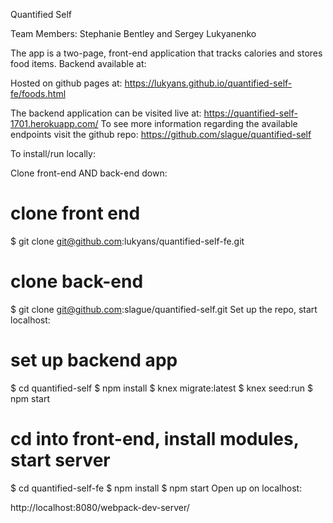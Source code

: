 Quantified Self

Team Members: Stephanie Bentley and Sergey Lukyanenko

The app is a two-page, front-end application that tracks calories and stores food items.
Backend available at:

Hosted on github pages at: https://lukyans.github.io/quantified-self-fe/foods.html

The backend application can be visited live at: https://quantified-self-1701.herokuapp.com/
To see more information regarding the available endpoints visit the github repo: https://github.com/slague/quantified-self



To install/run locally:

Clone front-end AND back-end down:

# clone front end
$ git clone git@github.com:lukyans/quantified-self-fe.git

# clone back-end
$ git clone git@github.com:slague/quantified-self.git
Set up the repo, start localhost:

# set up backend app
$ cd quantified-self
$ npm install
$ knex migrate:latest
$ knex seed:run
$ npm start

# cd into front-end, install modules, start server
$ cd quantified-self-fe
$ npm install
$ npm start
Open up on localhost:

http://localhost:8080/webpack-dev-server/
